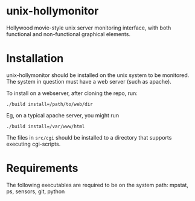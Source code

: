# unix-hollymonitor
Hollywood movie-style unix server monitoring interface, with both functional and non-functional graphical elements.

# Installation
unix-hollymonitor should be installed on the unix system to be monitored. 
The system in question must have a web server (such as apache).

To install on a webserver, after cloning the repo, run:

`./build install=/path/to/web/dir`

Eg, on a typical apache server, you might run

`./build install=/var/www/html`

The files in `src/cgi` should be installed to a directory that supports executing cgi-scripts.

# Requirements
The following executables are required to be on the system path: mpstat, ps, sensors, git, python
